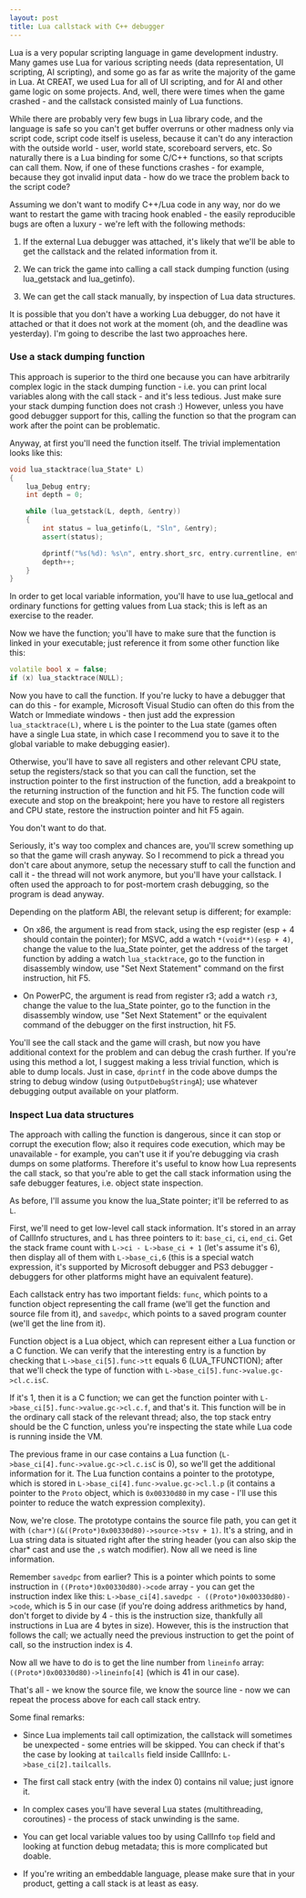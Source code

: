 ```yaml
---
layout: post
title: Lua callstack with C++ debugger
---
```


Lua is a very popular scripting language in game development industry. Many games use Lua for various scripting needs (data representation, UI scripting, AI scripting), and some go as far as write the majority of the game in Lua. At CREAT, we used Lua for all of UI scripting, and for AI and other game logic on some projects. And, well, there were times when the game crashed - and the callstack consisted mainly of Lua functions.

While there are probably very few bugs in Lua library code, and the language is safe so you can't get buffer overruns or other madness only via script code, script code itself is useless, because it can't do any interaction with the outside world - user, world state, scoreboard servers, etc. So naturally there is a Lua binding for some C/C++ functions, so that scripts can call them. Now, if one of these functions crashes - for example, because they got invalid input data - how do we trace the problem back to the script code?

Assuming we don't want to modify C++/Lua code in any way, nor do we want to restart the game with tracing hook enabled - the easily reproducible bugs are often a luxury - we're left with the following methods:

1. If the external Lua debugger was attached, it's likely that we'll be able to get the callstack and the related information from it.

2. We can trick the game into calling a call stack dumping function (using lua_getstack and lua_getinfo).

3. We can get the call stack manually, by inspection of Lua data structures.

It is possible that you don't have a working Lua debugger, do not have it attached or that it does not work at the moment (oh, and the deadline was yesterday). I'm going to describe the last two approaches here.

### Use a stack dumping function

This approach is superior to the third one because you can have arbitrarily complex logic in the stack dumping function - i.e. you can print local variables along with the call stack - and it's less tedious. Just make sure your stack dumping function does not crash :) However, unless you have good debugger support for this, calling the function so that the program can work after the point can be problematic.

Anyway, at first you'll need the function itself. The trivial implementation looks like this:

```c++
void lua_stacktrace(lua_State* L)
{
    lua_Debug entry;
    int depth = 0; 

    while (lua_getstack(L, depth, &entry))
	{
        int status = lua_getinfo(L, "Sln", &entry);
		assert(status);

		dprintf("%s(%d): %s\n", entry.short_src, entry.currentline, entry.name ? entry.name : "?");
        depth++;
    }
}
```

In order to get local variable information, you'll have to use lua_getlocal and ordinary functions for getting values from Lua stack; this is left as an exercise to the reader.

Now we have the function; you'll have to make sure that the function is linked in your executable; just reference it from some other function like this:

```c++
volatile bool x = false;
if (x) lua_stacktrace(NULL);
```

Now you have to call the function. If you're lucky to have a debugger that can do this - for example, Microsoft Visual Studio can often do this from the Watch or Immediate windows - then just add the expression `lua_stacktrace(L)`, where `L` is the pointer to the Lua state (games often have a single Lua state, in which case I recommend you to save it to the global variable to make debugging easier).

Otherwise, you'll have to save all registers and other relevant CPU state, setup the registers/stack so that you can call the function, set the instruction pointer to the first instruction of the function, add a breakpoint to the returning instruction of the function and hit F5. The function code will execute and stop on the breakpoint; here you have to restore all registers and CPU state, restore the instruction pointer and hit F5 again.

You don't want to do that.

Seriously, it's way too complex and chances are, you'll screw something up so that the game will crash anyway. So I recommend to pick a thread you don't care about anymore, setup the necessary stuff to call the function and call it - the thread will not work anymore, but you'll have your callstack. I often used the approach to for post-mortem crash debugging, so the program is dead anyway.

Depending on the platform ABI, the relevant setup is different; for example:

* On x86, the argument is read from stack, using the esp register (esp + 4 should contain the pointer); for MSVC, add a watch `*(void**)(esp + 4)`, change the value to the lua_State pointer, get the address of the target function by adding a watch `lua_stacktrace`, go to the function in disassembly window, use "Set Next Statement" command on the first instruction, hit F5.

* On PowerPC, the argument is read from register r3; add a watch `r3`, change the value to the lua_State pointer, go to the function in the disassembly window, use "Set Next Statement" or the equivalent command of the debugger on the first instruction, hit F5.

You'll see the call stack and the game will crash, but now you have additional context for the problem and can debug the crash further. If you're using this method a lot, I suggest making a less trivial function, which is able to dump locals. Just in case, `dprintf` in the code above dumps the string to debug window (using `OutputDebugStringA`); use whatever debugging output available on your platform.

### Inspect Lua data structures

The approach with calling the function is dangerous, since it can stop or corrupt the execution flow; also it requires code execution, which may be unavailable - for example, you can't use it if you're debugging via crash dumps on some platforms. Therefore it's useful to know how Lua represents the call stack, so that you're able to get the call stack information using the safe debugger features, i.e. object state inspection.

As before, I'll assume you know the lua_State pointer; it'll be referred to as `L`.

First, we'll need to get low-level call stack information. It's stored in an array of CallInfo structures, and `L` has three pointers to it: `base_ci`, `ci`, `end_ci`. Get the stack frame count with `L->ci - L->base_ci + 1` (let's assume it's 6), then display all of them with `L->base_ci,6` (this is a special watch expression, it's supported by Microsoft debugger and PS3 debugger - debuggers for other platforms might have an equivalent feature).

Each callstack entry has two important fields: `func`, which points to a function object representing the call frame (we'll get the function and source file from it), and `savedpc`, which points to a saved program counter (we'll get the line from it).

Function object is a Lua object, which can represent either a Lua function or a C function. We can verify that the interesting entry is a function by checking that `L->base_ci[5].func->tt` equals 6 (LUA_TFUNCTION); after that we'll check the type of function with `L->base_ci[5].func->value.gc->cl.c.isC`.

If it's 1, then it is a C function; we can get the function pointer with `L->base_ci[5].func->value.gc->cl.c.f`, and that's it. This function will be in the ordinary call stack of the relevant thread; also, the top stack entry should be the C function, unless you're inspecting the state while Lua code is running inside the VM.

The previous frame in our case contains a Lua function (`L->base_ci[4].func->value.gc->cl.c.isC` is 0), so we'll get the additional information for it. The Lua function contains a pointer to the prototype, which is stored in `L->base_ci[4].func->value.gc->cl.l.p` (it contains a pointer to the `Proto` object, which is `0x00330d80` in my case - I'll use this pointer to reduce the watch expression complexity).

Now, we're close. The prototype contains the source file path, you can get it with `(char*)(&((Proto*)0x00330d80)->source->tsv + 1)`. It's a string, and in Lua string data is situated right after the string header (you can also skip the char* cast and use the `,s` watch modifier). Now all we need is line information.

Remember `savedpc` from earlier? This is a pointer which points to some instruction in `((Proto*)0x00330d80)->code` array - you can get the instruction index like this: `L->base_ci[4].savedpc - ((Proto*)0x00330d80)->code`, which is 5 in our case (if you're doing address arithmetics by hand, don't forget to divide by 4 - this is the instruction size, thankfully all instructions in Lua are 4 bytes in size). However, this is the instruction that follows the call; we actually need the previous instruction to get the point of call, so the instruction index is 4.

Now all we have to do is to get the line number from `lineinfo` array: `((Proto*)0x00330d80)->lineinfo[4]` (which is 41 in our case).

That's all - we know the source file, we know the source line - now we can repeat the process above for each call stack entry.

Some final remarks:

* Since Lua implements tail call optimization, the callstack will sometimes be unexpected - some entries will be skipped. You can check if that's the case by looking at `tailcalls` field inside CallInfo: `L->base_ci[2].tailcalls`.

* The first call stack entry (with the index 0) contains nil value; just ignore it.

* In complex cases you'll have several Lua states (multithreading, coroutines) - the process of stack unwinding is the same.

* You can get local variable values too by using CallInfo `top` field and looking at function debug metadata; this is more complicated but doable.

* If you're writing an embeddable language, please make sure that in your product, getting a call stack is at least as easy.

